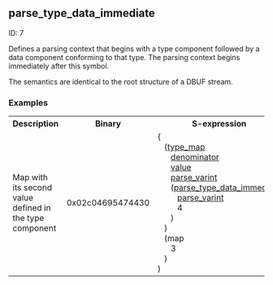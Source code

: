 ## parse_type_data_immediate

ID: 7

Defines a parsing context that begins with a type component followed by a data component conforming to that type. The parsing context begins immediately after this symbol.

The semantics are identical to the root structure of a DBUF stream.

### Examples

<table><tr><th>Description</th><th>Binary</th><th>S-expression</th><th>Unpacked</th></tr><tr><td>Map with its second value defined in the type component</td><td>0x02c04695474430</td><td>(<br>&nbsp;&nbsp;&nbsp;(<a href="./type_map.md">type_map</a> <br>&nbsp;&nbsp;&nbsp;&nbsp;&nbsp;&nbsp;<a href="./denominator.md">denominator</a> <br>&nbsp;&nbsp;&nbsp;&nbsp;&nbsp;&nbsp;<a href="./value.md">value</a> <br>&nbsp;&nbsp;&nbsp;&nbsp;&nbsp;&nbsp;<a href="./parse_varint.md">parse_varint</a> <br>&nbsp;&nbsp;&nbsp;&nbsp;&nbsp;&nbsp;(<a href="./parse_type_data_immediate.md">parse_type_data_immediate</a><br>&nbsp;&nbsp;&nbsp;&nbsp;&nbsp;&nbsp;&nbsp;&nbsp;&nbsp;<a href="./parse_varint.md">parse_varint</a> <br>&nbsp;&nbsp;&nbsp;&nbsp;&nbsp;&nbsp;&nbsp;&nbsp;&nbsp;4<br>&nbsp;&nbsp;&nbsp;&nbsp;&nbsp;&nbsp;)<br>&nbsp;&nbsp;&nbsp;) <br>&nbsp;&nbsp;&nbsp;(map <br>&nbsp;&nbsp;&nbsp;&nbsp;&nbsp;&nbsp;3<br>&nbsp;&nbsp;&nbsp;)<br>)</td><td><pre>{
  "denominator": 3,
  "value": 4
}</pre></td></table>